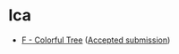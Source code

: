 # lca

- [F - Colorful Tree](https://atcoder.jp/contests/abc133/tasks/abc133_f) ([Accepted submission](https://atcoder.jp/contests/abc133/submissions/46381833))